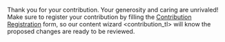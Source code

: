 Thank you for your contribution. Your generosity and caring are unrivaled! Make sure to register your contribution by filling the [Contribution Registration](https://forms.gle/XDfxU4E61ZwEESSMA) form, so our content wizard <contribution_tl> will know the proposed changes are ready to be reviewed.